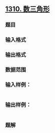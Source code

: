 ## [1310. 数三角形](https://www.acwing.com/problem/content/solution/1312/1/)

### 题目

### 输入格式

### 输出格式

### 数据范围

### 输入样例：

```

```

### 输出样例：

```

```

### 题解
